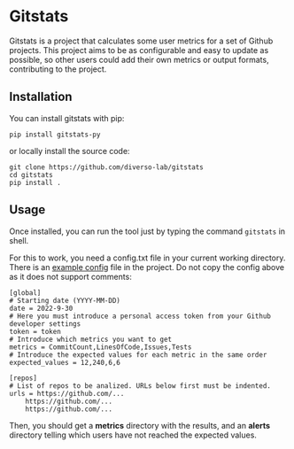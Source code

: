 # Gitstats

Gitstats is a project that calculates some user metrics for a set of Github projects. This project aims to be as configurable and easy to update as possible, so other users could add their own metrics or output formats, contributing to the project.

## Installation

You can install gitstats with pip:

```
pip install gitstats-py
```

or locally install the source code:

```
git clone https://github.com/diverso-lab/gitstats
cd gitstats
pip install .
```

## Usage

Once installed, you can run the tool just by typing the command `gitstats` in shell.

For this to work, you need a config.txt file in your current working directory. There is an [example config](config.txt) file in the project. Do not copy the config above as it does not support comments:

```
[global]
# Starting date (YYYY-MM-DD)
date = 2022-9-30
# Here you must introduce a personal access token from your Github developer settings
token = token
# Introduce which metrics you want to get
metrics = CommitCount,LinesOfCode,Issues,Tests
# Introduce the expected values for each metric in the same order
expected_values = 12,240,6,6

[repos]
# List of repos to be analized. URLs below first must be indented.
urls = https://github.com/...
    https://github.com/...
    https://github.com/...
```

Then, you should get a **metrics** directory with the results, and an **alerts** directory telling which users have not reached the expected values.